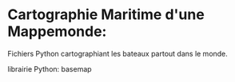 # Cartographie Maritime d'une Mappemonde:

Fichiers Python cartographiant les bateaux partout dans le monde.

librairie Python: basemap
